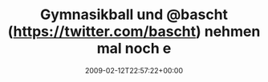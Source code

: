---
retweeted: false
source: <a href="http://twitter.com" rel="nofollow">Twitter Web Client</a>
entities:
  hashtags:
  - text: kippel
    indices:
    - '88'
    - '95'
  symbols: []
  user_mentions:
  - name: Bascht
    screen_name: bascht
    indices:
    - '17'
    - '24'
    id_str: '10683982'
    id: '10683982'
  urls: []
display_text_range:
- '0'
- '95'
favorite_count: '0'
id_str: '1204468297'
truncated: false
retweet_count: '0'
id: '1204468297'
created_at: Thu Feb 12 22:57:22 +0000 2009
favorited: false
full_text: 'Gymnasikball und [@bascht](https://twitter.com/bascht) nehmen mal noch
  ein böses Ende. Tasse wird auch im Spiel sein. #kippel'
lang: de
tags:
- kippel
- pesos/twitter
date: '2009-02-12T22:57:22+00:00'
src: https://twitter.com/bascht/status/1204468297
original_url: https://twitter.com/bascht/status/1204468297
type: twitter_tweet
text: 'Gymnasikball und [@bascht](https://twitter.com/bascht) nehmen mal noch ein
  böses Ende. Tasse wird auch im Spiel sein. #kippel'
title: Gymnasikball und @bascht (https://twitter.com/bascht) nehmen mal noch e

---